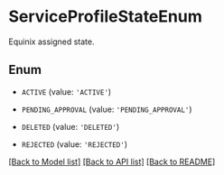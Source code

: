 # ServiceProfileStateEnum

Equinix assigned state.

## Enum

* `ACTIVE` (value: `'ACTIVE'`)

* `PENDING_APPROVAL` (value: `'PENDING_APPROVAL'`)

* `DELETED` (value: `'DELETED'`)

* `REJECTED` (value: `'REJECTED'`)

[[Back to Model list]](../README.md#documentation-for-models) [[Back to API list]](../README.md#documentation-for-api-endpoints) [[Back to README]](../README.md)


